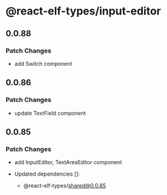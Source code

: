 # @react-elf-types/input-editor

## 0.0.88

### Patch Changes

- add Switch component

## 0.0.86

### Patch Changes

- update TextField component

## 0.0.85

### Patch Changes

- add InputEditor, TextAreaEditor component

- Updated dependencies []:
  - @react-elf-types/shared@0.0.85
